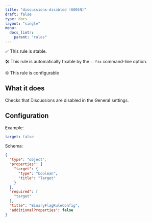 ```yaml
---
title: "discussions-disabled (G005N)"
draft: false
type: docs
layout: "single"
menu:
  docs_lintr:
    parent: "rules"
---
```


✅  This rule is stable.

🛠️ This rule is automatically fixable by the `--fix` command-line option.

⚙️ This rule is configurable

## What it does

Checks that Discussions are disabled in the General settings.

## Configuration

Example:

```yaml
target: false
```

Schema:

```json
{
  "type": "object",
  "properties": {
    "target": {
      "type": "boolean",
      "title": "Target"
    }
  },
  "required": [
    "target"
  ],
  "title": "BinaryFlagRuleConfig",
  "additionalProperties": false
}
```
